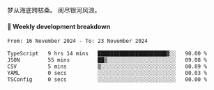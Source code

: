 梦从海底跨枯桑。
阅尽银河风浪。


#### 📝 Weekly development breakdown

<!--START_SECTION:waka-->

```txt
From: 16 November 2024 - To: 23 November 2024

TypeScript   9 hrs 14 mins   ██████████████████████▓░░   90.00 %
JSON         55 mins         ██▒░░░░░░░░░░░░░░░░░░░░░░   09.08 %
CSV          5 mins          ▒░░░░░░░░░░░░░░░░░░░░░░░░   00.89 %
YAML         0 secs          ░░░░░░░░░░░░░░░░░░░░░░░░░   00.03 %
TSConfig     0 secs          ░░░░░░░░░░░░░░░░░░░░░░░░░   00.00 %
```

<!--END_SECTION:waka-->



